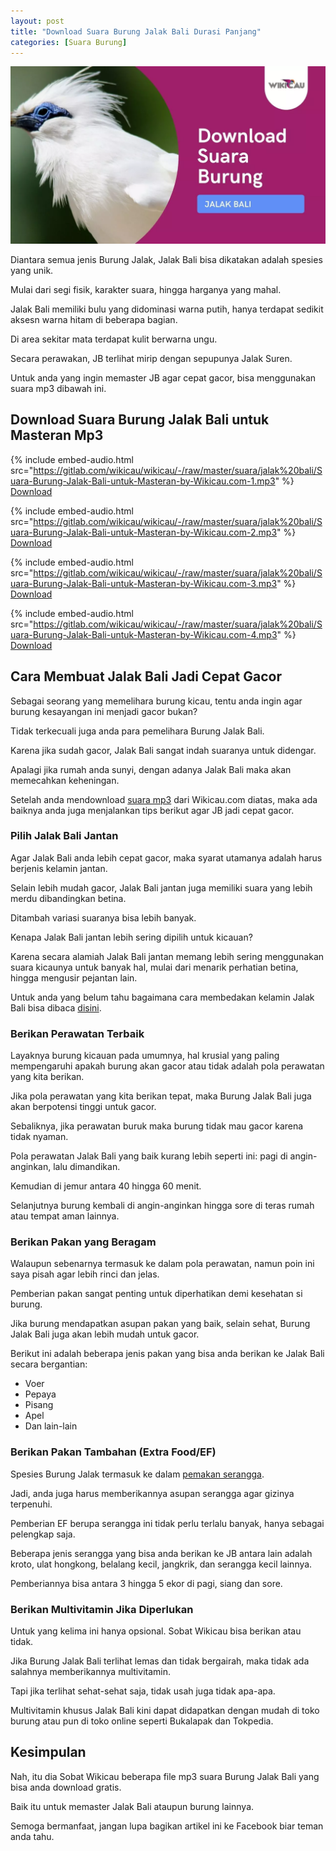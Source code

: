 ```yaml
---
layout: post
title: "Download Suara Burung Jalak Bali Durasi Panjang"
categories: [Suara Burung]
---
```


![](/images/suara-burung-jalak-bali.webp)

Diantara semua jenis Burung Jalak, Jalak Bali bisa dikatakan adalah spesies yang unik.

Mulai dari segi fisik, karakter suara, hingga harganya yang mahal.

Jalak Bali memiliki bulu yang didominasi warna putih, hanya terdapat sedikit aksesn warna hitam di beberapa bagian.

Di area sekitar mata terdapat kulit berwarna ungu.

Secara perawakan, JB terlihat mirip dengan sepupunya Jalak Suren.

Untuk anda yang ingin memaster JB agar cepat gacor, bisa menggunakan suara mp3 dibawah ini.

## Download Suara Burung Jalak Bali untuk Masteran Mp3

{% include embed-audio.html src="https://gitlab.com/wikicau/wikicau/-/raw/master/suara/jalak%20bali/Suara-Burung-Jalak-Bali-untuk-Masteran-by-Wikicau.com-1.mp3" %}
[Download](https://bit.ly/2FmJQfK)

{% include embed-audio.html src="https://gitlab.com/wikicau/wikicau/-/raw/master/suara/jalak%20bali/Suara-Burung-Jalak-Bali-untuk-Masteran-by-Wikicau.com-2.mp3" %}
[Download](https://bit.ly/2WXjOWi)

{% include embed-audio.html src="https://gitlab.com/wikicau/wikicau/-/raw/master/suara/jalak%20bali/Suara-Burung-Jalak-Bali-untuk-Masteran-by-Wikicau.com-3.mp3" %}
[Download](https://bit.ly/2FnxPXm)

{% include embed-audio.html src="https://gitlab.com/wikicau/wikicau/-/raw/master/suara/jalak%20bali/Suara-Burung-Jalak-Bali-untuk-Masteran-by-Wikicau.com-4.mp3" %}
[Download](https://bit.ly/2MZglqv)

## Cara Membuat Jalak Bali Jadi Cepat Gacor

Sebagai seorang yang memelihara burung kicau, tentu anda ingin agar burung kesayangan ini menjadi gacor bukan?

Tidak terkecuali juga anda para pemelihara Burung Jalak Bali.

Karena jika sudah gacor, Jalak Bali sangat indah suaranya untuk didengar.

Apalagi jika rumah anda sunyi, dengan adanya Jalak Bali maka akan memecahkan keheningan.

Setelah anda mendownload [suara mp3](https://wikicau.com/suara-sikatan-londo/) dari Wikicau.com diatas, maka ada baiknya anda juga menjalankan tips berikut agar JB jadi cepat gacor.

### Pilih Jalak Bali Jantan

Agar Jalak Bali anda lebih cepat gacor, maka syarat utamanya adalah harus berjenis kelamin jantan.

Selain lebih mudah gacor, Jalak Bali jantan juga memiliki suara yang lebih merdu dibandingkan betina.

Ditambah variasi suaranya bisa lebih banyak.

Kenapa Jalak Bali jantan lebih sering dipilih untuk kicauan?

Karena secara alamiah Jalak Bali jantan memang lebih sering menggunakan suara kicaunya untuk banyak hal, mulai dari menarik perhatian betina, hingga mengusir pejantan lain.

Untuk anda yang belum tahu bagaimana cara membedakan kelamin Jalak Bali bisa dibaca [disini](https://wikicau.com/jalak-putih-jantan-dan-betina/).

### Berikan Perawatan Terbaik

Layaknya burung kicauan pada umumnya, hal krusial yang paling mempengaruhi apakah burung akan gacor atau tidak adalah pola perawatan yang kita berikan.

Jika pola perawatan yang kita berikan tepat, maka Burung Jalak Bali juga akan berpotensi tinggi untuk gacor.

Sebaliknya, jika perawatan buruk maka burung tidak mau gacor karena tidak nyaman.

Pola perawatan Jalak Bali yang baik kurang lebih seperti ini: pagi di angin-anginkan, lalu dimandikan.

Kemudian di jemur antara 40 hingga 60 menit.

Selanjutnya burung kembali di angin-anginkan hingga sore di teras rumah atau tempat aman lainnya.

### Berikan Pakan yang Beragam

Walaupun sebenarnya termasuk ke dalam pola perawatan, namun poin ini saya pisah agar lebih rinci dan jelas.

Pemberian pakan sangat penting untuk diperhatikan demi kesehatan si burung.

Jika burung mendapatkan asupan pakan yang baik, selain sehat, Burung Jalak Bali juga akan lebih mudah untuk gacor.

Berikut ini adalah beberapa jenis pakan yang bisa anda berikan ke Jalak Bali secara bergantian:

- Voer
- Pepaya
- Pisang
- Apel
- Dan lain-lain

### Berikan Pakan Tambahan (Extra Food/EF)

Spesies Burung Jalak termasuk ke dalam [pemakan serangga](https://wikicau.com/burung-pemakan-serangga/).

Jadi, anda juga harus memberikannya asupan serangga agar gizinya terpenuhi.

Pemberian EF berupa serangga ini tidak perlu terlalu banyak, hanya sebagai pelengkap saja.

Beberapa jenis serangga yang bisa anda berikan ke JB antara lain adalah kroto, ulat hongkong, belalang kecil, jangkrik, dan serangga kecil lainnya.

Pemberiannya bisa antara 3 hingga 5 ekor di pagi, siang dan sore.

### Berikan Multivitamin Jika Diperlukan

Untuk yang kelima ini hanya opsional. Sobat Wikicau bisa berikan atau tidak.

Jika Burung Jalak Bali terlihat lemas dan tidak bergairah, maka tidak ada salahnya memberikannya multivitamin.

Tapi jika terlihat sehat-sehat saja, tidak usah juga tidak apa-apa.

Multivitamin khusus Jalak Bali kini dapat didapatkan dengan mudah di toko burung atau pun di toko online seperti Bukalapak dan Tokpedia.

## Kesimpulan

Nah, itu dia Sobat Wikicau beberapa file mp3 suara Burung Jalak Bali yang bisa anda download gratis.

Baik itu untuk memaster Jalak Bali ataupun burung lainnya.

Semoga bermanfaat, jangan lupa bagikan artikel ini ke Facebook biar teman anda tahu.